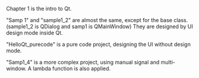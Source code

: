 Chapter 1 is the intro to Qt.

"Samp 1" and "sample1_2" are almost the same, except for the base class. (sample1_2 is QDialog and samp1 is QMainWindow) They are designed by UI design mode inside Qt.

"HelloQt_purecode" is a pure code project, designing the UI without design mode.

"Samp1_4" is a more complex project, using manual signal and multi-window. A lambda function is also applied.